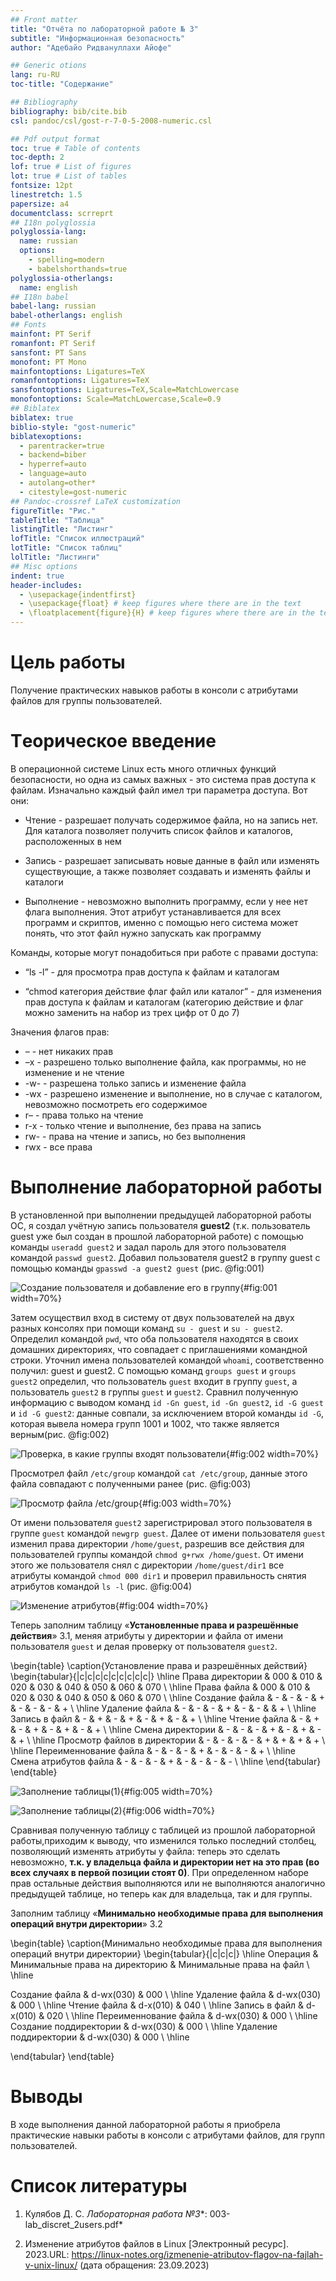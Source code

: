 ```yaml
---
## Front matter
title: "Отчёта по лабораторной работе № 3"
subtitle: "Информационная безопасность"
author: "Адебайо Ридвануллахи Айофе"

## Generic otions
lang: ru-RU
toc-title: "Содержание"

## Bibliography
bibliography: bib/cite.bib
csl: pandoc/csl/gost-r-7-0-5-2008-numeric.csl

## Pdf output format
toc: true # Table of contents
toc-depth: 2
lof: true # List of figures
lot: true # List of tables
fontsize: 12pt
linestretch: 1.5
papersize: a4
documentclass: scrreprt
## I18n polyglossia
polyglossia-lang:
  name: russian
  options:
	- spelling=modern
	- babelshorthands=true
polyglossia-otherlangs:
  name: english
## I18n babel
babel-lang: russian
babel-otherlangs: english
## Fonts
mainfont: PT Serif
romanfont: PT Serif
sansfont: PT Sans
monofont: PT Mono
mainfontoptions: Ligatures=TeX
romanfontoptions: Ligatures=TeX
sansfontoptions: Ligatures=TeX,Scale=MatchLowercase
monofontoptions: Scale=MatchLowercase,Scale=0.9
## Biblatex
biblatex: true
biblio-style: "gost-numeric"
biblatexoptions:
  - parentracker=true
  - backend=biber
  - hyperref=auto
  - language=auto
  - autolang=other*
  - citestyle=gost-numeric
## Pandoc-crossref LaTeX customization
figureTitle: "Рис."
tableTitle: "Таблица"
listingTitle: "Листинг"
lofTitle: "Список иллюстраций"
lotTitle: "Список таблиц"
lolTitle: "Листинги"
## Misc options
indent: true
header-includes:
  - \usepackage{indentfirst}
  - \usepackage{float} # keep figures where there are in the text
  - \floatplacement{figure}{H} # keep figures where there are in the text
---
```


# Цель работы

Получение практических навыков работы в консоли с атрибутами файлов для группы пользователей.

# Tеорическое введение

В операционной системе Linux есть много отличных функций безопасности, но одна из самых важных - это система прав доступа к файлам. Изначально каждый файл имел три параметра доступа. Вот они:

* Чтение - разрешает получать содержимое файла, но на запись нет. Для каталога позволяет получить список файлов и каталогов, расположенных в нем

* Запись - разрешает записывать новые данные в файл или изменять существующие, а также позволяет создавать и изменять файлы и каталоги

* Выполнение - невозможно выполнить программу, если у нее нет флага выполнения. Этот атрибут устанавливается для всех программ и скриптов, именно с помощью него система может понять, что этот файл нужно
запускать как программу

Команды, которые могут понадобиться при работе с правами доступа:

* “ls -l” - для просмотра прав доступа к файлам и каталогам

* “chmod категория действие флаг файл или каталог” - для изменения прав
доступа к файлам и каталогам (категорию действие и флаг можно заменить
на набор из трех цифр от 0 до 7)

Значения флагов прав:

* – - нет никаких прав
* –x - разрешено только выполнение файла, как программы, но не изменение и не чтение
* -w- - разрешена только запись и изменение файла
* -wx - разрешено изменение и выполнение, но в случае с каталогом, невозможно посмотреть его содержимое
* r– - права только на чтение
* r-x - только чтение и выполнение, без права на запись
* rw- - права на чтение и запись, но без выполнения
* rwx - все права

# Выполнение лабораторной работы

В установленной при выполнении предыдущей лабораторной работы ОС, я создал учётную запись пользователя **guest2** (т.к. пользователь guest уже был создан в прошлой лабораторной работе) с помощью команды `useradd guest2` и задал пароль для этого пользователя командой `passwd guest2`. Добавил пользователя guest2 в группу guest с помощью команды  `gpasswd -a guest2 guest` (рис. @fig:001)

![Создание пользователя и добавление его в группу](../image/1.png){#fig:001 width=70%}

Затем осуществил вход в систему от двух пользователей на двух разных консолях при помощи команд `su - guest` и `su - guest2`. Определил командой `pwd`, что оба пользователя находятся в своих домашних директориях, что совпадает с приглашениями командной строки. Уточнил имена пользователей командой `whoami`, соответственно получил: guest и guest2. С помощью команд `groups guest` и `groups guest2` определил, что пользователь `guest` входит в группу `guest`, а пользователь `guest2` в группы `guest` и `guest2`. Сравнил полученную информацию с выводом команд `id -Gn guest`, `id -Gn guest2`, `id -G guest` и `id -G guest2`: данные совпали, за исключением второй команды `id -G`, которая вывела номера групп 1001 и 1002, что также является верным(рис. @fig:002)

![Проверка, в какие группы входят пользователи](../image/2.png){#fig:002 width=70%}

Просмотрел файл `/etc/group` командой `cat /etc/group`, данные этого файла совпадают с полученными ранее (рис. @fig:003)

![Просмотр файла /etc/group](../image/3.png){#fig:003 width=70%}

От имени пользователя `guest2` зарегистрировал этого пользователя в группе `guest` командой `newgrp guest`. Далее от имени пользователя `guest` изменил права директории `/home/guest`, разрешив все действия для пользователей группы командой `chmod g+rwx /home/guest`. От имени этого же пользователя снял с директории `/home/guest/dir1` все атрибуты командой `chmod 000 dir1` и проверил правильность снятия атрибутов командой `ls -l` (рис. @fig:004)

![Изменение атрибутов](../image/4.png){#fig:004 width=70%}

Теперь заполним таблицу «**Установленные права и разрешённые действия**» 3.1, меняя атрибуты у директории и файла от имени пользователя `guest` и делая
проверку от пользователя `guest2`.

\begin{table} \caption{Установление права и разрешённых действий}
\begin{tabular}{|c|c|c|c|c|c|c|c|c|} \hline Права директории & 000 & 010 & 020 & 030 & 040 & 050 & 060 & 070 \\ \hline
Права файла & 000 & 010 & 020 & 030 & 040 & 050 & 060 & 070 \\ \hline
Создание файла & - & - & - & + & - & - & - & + \\ \hline
Удаление файла & - & - & - & + & - & - &  & + \\ \hline
Запись в файл & - & + & - & + & - & + & - & + \\ \hline
Чтение файла & - & + & - & + & - & + & - & + \\ \hline
Смена директории & - & - & - & + & - & + & - & + \\ \hline
Просмотр файлов в директории & - & - & - & - & + & + & + & + \\ \hline
Переименнование файла & - & - & - & + & - & - & - & + \\ \hline
Смена атрибутов файла & - & - & - & + & - & - & - & - \\ \hline
\end{tabular}
\end{table}

![Заполнение таблицы(1)](../image/5.png){#fig:005 width=70%}

![Заполнение таблицы(2)](../image/6.png){#fig:006 width=70%}

Сравнивая полученную таблицу с таблицей из прошлой лабораторной работы,приходим к выводу, что изменился только последний столбец, позволяющий изменять атрибуты у файла: теперь это сделать невозможно, **т.к. у владельца файла и директории нет на это прав (во всех случаях в первой позиции стоят 0)**. При определенном наборе прав остальные действия выполняются или не выполняются аналогично предыдущей таблице, но теперь как для владельца, так и для группы.

Заполним таблицу «**Минимально необходимые права для выполнения операций внутри директории**» 3.2

\begin{table} \caption{Минимально необходимые права для выполнения операций внутри директории}
\begin{tabular}{|c|c|c|} \hline Операция & Минимальные права на директорию & Минимальные права на файл \\ \hline

Создание файла & d-wx(030) & 000 \\ \hline
Удаление файла & d-wx(030) & 000 \\ \hline
Чтение файла & d-x(010) & 040 \\ \hline
Запись в файл & d-x(010) & 020 \\ \hline
Переименнование файла & d-wx(030) & 000 \\ \hline
Создание поддиректории & d-wx(030) & 000 \\ \hline
Удаление поддиректории & d-wx(030) & 000 \\ \hline

\end{tabular}
\end{table}

# Выводы

В ходе выполнения данной лабораторной работы я приобрела практические навыки работы в консоли с атрибутами файлов, для групп пользователей.

# Список литературы

1. Кулябов Д. С.  *Лабораторная работа №3**: 003-lab_discret_2users.pdf*

2. Изменение атрибутов файлов в Linux [Электронный ресурс]. 2023.URL: <https://linux-notes.org/izmenenie-atributov-flagov-na-fajlah-v-unix-linux/> (дата обращения: 23.09.2023)

